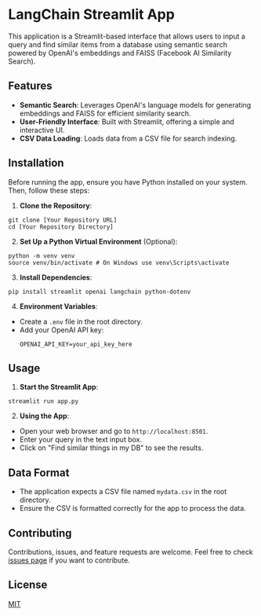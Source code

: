 # LangChain Streamlit App

This application is a Streamlit-based interface that allows users to input a query and find similar items from a database using semantic search powered by OpenAI's embeddings and FAISS (Facebook AI Similarity Search).

## Features

- **Semantic Search**: Leverages OpenAI's language models for generating embeddings and FAISS for efficient similarity search.
- **User-Friendly Interface**: Built with Streamlit, offering a simple and interactive UI.
- **CSV Data Loading**: Loads data from a CSV file for search indexing.

## Installation

Before running the app, ensure you have Python installed on your system. Then, follow these steps:

1. **Clone the Repository**:

```
git clone [Your Repository URL]
cd [Your Repository Directory]
```

2. **Set Up a Python Virtual Environment** (Optional):

```
python -m venv venv
source venv/bin/activate # On Windows use venv\Scripts\activate
```


3. **Install Dependencies**:
```
pip install streamlit openai langchain python-dotenv
```


4. **Environment Variables**:
- Create a `.env` file in the root directory.
- Add your OpenAI API key:
  ```
  OPENAI_API_KEY=your_api_key_here
  ```

## Usage

1. **Start the Streamlit App**:

`streamlit run app.py`


2. **Using the App**:
- Open your web browser and go to `http://localhost:8501`.
- Enter your query in the text input box.
- Click on "Find similar things in my DB" to see the results.

## Data Format

- The application expects a CSV file named `mydata.csv` in the root directory.
- Ensure the CSV is formatted correctly for the app to process the data.

## Contributing

Contributions, issues, and feature requests are welcome. Feel free to check [issues page](your_issues_link) if you want to contribute.

## License

[MIT](LICENSE)



